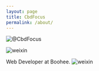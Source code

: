```yaml
---
layout: page
title: CbdFocus
permalink: /about/
---
```


![@CbdFocus](/wiki/wiki/face.jpeg)


![weixin](/wiki/wiki/wx-qr.jpg)


Web Developer at Boohee.
![weixin](/wiki/wiki/boohee-logo.png)
